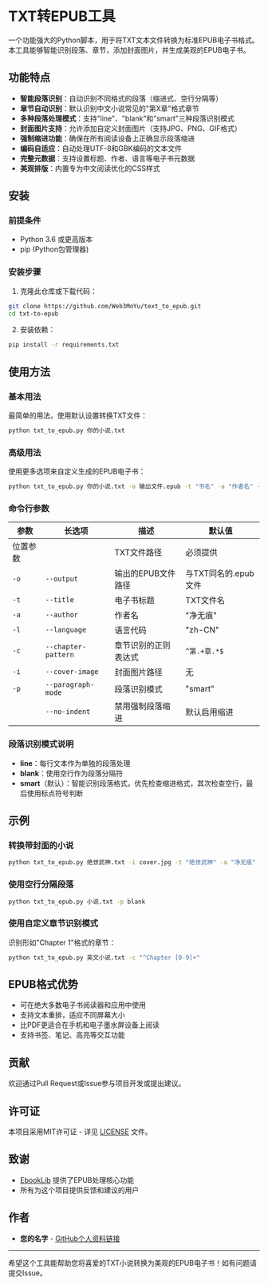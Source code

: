 # TXT转EPUB工具

一个功能强大的Python脚本，用于将TXT文本文件转换为标准EPUB电子书格式。本工具能够智能识别段落、章节，添加封面图片，并生成美观的EPUB电子书。

## 功能特点

- **智能段落识别**：自动识别不同格式的段落（缩进式、空行分隔等）
- **章节自动识别**：默认识别中文小说常见的"第X章"格式章节
- **多种段落处理模式**：支持"line"、"blank"和"smart"三种段落识别模式
- **封面图片支持**：允许添加自定义封面图片（支持JPG、PNG、GIF格式）
- **强制缩进功能**：确保在所有阅读设备上正确显示段落缩进
- **编码自适应**：自动处理UTF-8和GBK编码的文本文件
- **完整元数据**：支持设置标题、作者、语言等电子书元数据
- **美观排版**：内置专为中文阅读优化的CSS样式

## 安装

### 前提条件

- Python 3.6 或更高版本
- pip (Python包管理器)

### 安装步骤

1. 克隆此仓库或下载代码：

```bash
git clone https://github.com/Web3MoYu/text_to_epub.git
cd txt-to-epub
```

2. 安装依赖：

```bash
pip install -r requirements.txt
```

## 使用方法

### 基本用法

最简单的用法，使用默认设置转换TXT文件：

```bash
python txt_to_epub.py 你的小说.txt
```

### 高级用法

使用更多选项来自定义生成的EPUB电子书：

```bash
python txt_to_epub.py 你的小说.txt -o 输出文件.epub -t "书名" -a "作者名" -l "zh-CN" -c "^第.+章.*$" -i 封面图片.jpg -p smart
```

### 命令行参数

| 参数 | 长选项 | 描述 | 默认值 |
|------|----------|-------------|---------|
| 位置参数 | | TXT文件路径 | 必须提供 |
| `-o` | `--output` | 输出的EPUB文件路径 | 与TXT同名的.epub文件 |
| `-t` | `--title` | 电子书标题 | TXT文件名 |
| `-a` | `--author` | 作者名 | "净无痕" |
| `-l` | `--language` | 语言代码 | "zh-CN" |
| `-c` | `--chapter-pattern` | 章节识别的正则表达式 | `^第.+章.*$` |
| `-i` | `--cover-image` | 封面图片路径 | 无 |
| `-p` | `--paragraph-mode` | 段落识别模式 | "smart" |
| | `--no-indent` | 禁用强制段落缩进 | 默认启用缩进 |

### 段落识别模式说明

- **line**：每行文本作为单独的段落处理
- **blank**：使用空行作为段落分隔符
- **smart**（默认）：智能识别段落格式，优先检查缩进格式，其次检查空行，最后使用标点符号判断

## 示例

### 转换带封面的小说

```bash
python txt_to_epub.py 绝世武神.txt -i cover.jpg -t "绝世武神" -a "净无痕"
```

### 使用空行分隔段落

```bash
python txt_to_epub.py 小说.txt -p blank
```

### 使用自定义章节识别模式

识别形如"Chapter 1"格式的章节：

```bash
python txt_to_epub.py 英文小说.txt -c "^Chapter [0-9]+"
```

## EPUB格式优势

- 可在绝大多数电子书阅读器和应用中使用
- 支持文本重排，适应不同屏幕大小
- 比PDF更适合在手机和电子墨水屏设备上阅读
- 支持书签、笔记、高亮等交互功能

## 贡献

欢迎通过Pull Request或Issue参与项目开发或提出建议。

## 许可证

本项目采用MIT许可证 - 详见 [LICENSE](LICENSE) 文件。

## 致谢

- [EbookLib](https://github.com/aerkalov/ebooklib) 提供了EPUB处理核心功能
- 所有为这个项目提供反馈和建议的用户

## 作者

- **您的名字** - [GitHub个人资料链接](https://github.com/yourusername)

---

希望这个工具能帮助您将喜爱的TXT小说转换为美观的EPUB电子书！如有问题请提交Issue。 
